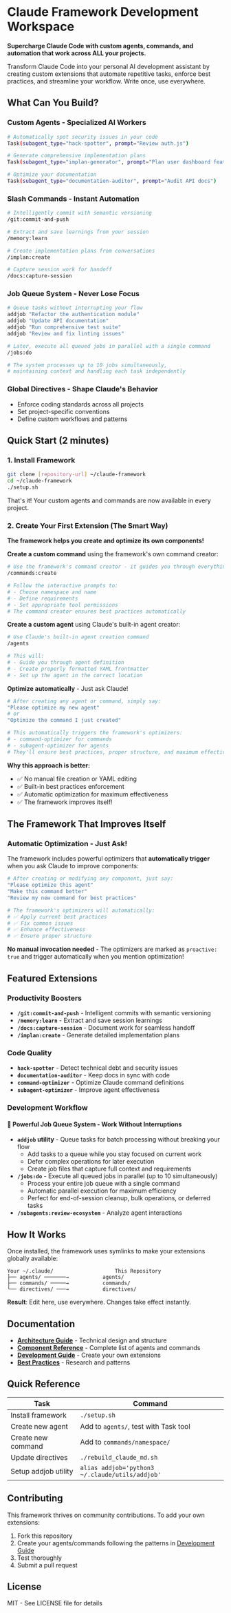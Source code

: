 # Claude Framework Development Workspace

**Supercharge Claude Code with custom agents, commands, and automation that work across ALL your projects.**

Transform Claude Code into your personal AI development assistant by creating custom extensions that automate repetitive tasks, enforce best practices, and streamline your workflow. Write once, use everywhere.

## What Can You Build?

### Custom Agents - Specialized AI Workers
```bash
# Automatically spot security issues in your code
Task(subagent_type="hack-spotter", prompt="Review auth.js")

# Generate comprehensive implementation plans
Task(subagent_type="implan-generator", prompt="Plan user dashboard feature")

# Optimize your documentation
Task(subagent_type="documentation-auditor", prompt="Audit API docs")
```

### Slash Commands - Instant Automation
```bash
# Intelligently commit with semantic versioning
/git:commit-and-push

# Extract and save learnings from your session
/memory:learn

# Create implementation plans from conversations
/implan:create

# Capture session work for handoff
/docs:capture-session
```

### Job Queue System - Never Lose Focus
```bash
# Queue tasks without interrupting your flow
addjob "Refactor the authentication module"
addjob "Update API documentation" 
addjob "Run comprehensive test suite"
addjob "Review and fix linting issues"

# Later, execute all queued jobs in parallel with a single command
/jobs:do

# The system processes up to 10 jobs simultaneously, 
# maintaining context and handling each task independently
```

### Global Directives - Shape Claude's Behavior
- Enforce coding standards across all projects
- Set project-specific conventions
- Define custom workflows and patterns

## Quick Start (2 minutes)

### 1. Install Framework

```bash
git clone [repository-url] ~/claude-framework
cd ~/claude-framework
./setup.sh
```

That's it! Your custom agents and commands are now available in every project.

### 2. Create Your First Extension (The Smart Way)

**The framework helps you create and optimize its own components!**

**Create a custom command** using the framework's own command creator:
```bash
# Use the framework's command creator - it guides you through everything!
/commands:create

# Follow the interactive prompts to:
# - Choose namespace and name
# - Define requirements
# - Set appropriate tool permissions
# The command creator ensures best practices automatically
```

**Create a custom agent** using Claude's built-in agent creator:
```bash
# Use Claude's built-in agent creation command
/agents

# This will:
# - Guide you through agent definition
# - Create properly formatted YAML frontmatter
# - Set up the agent in the correct location
```

**Optimize automatically** - Just ask Claude!
```bash
# After creating any agent or command, simply say:
"Please optimize my new agent"
# or
"Optimize the command I just created"

# This automatically triggers the framework's optimizers:
# - command-optimizer for commands
# - subagent-optimizer for agents
# They'll ensure best practices, proper structure, and maximum effectiveness
```

**Why this approach is better:**
- ✅ No manual file creation or YAML editing
- ✅ Built-in best practices enforcement
- ✅ Automatic optimization for maximum effectiveness
- ✅ The framework improves itself!

## The Framework That Improves Itself

### Automatic Optimization - Just Ask!

The framework includes powerful optimizers that **automatically trigger** when you ask Claude to improve components:

```bash
# After creating or modifying any component, just say:
"Please optimize this agent"
"Make this command better"
"Review my new command for best practices"

# The framework's optimizers will automatically:
# ✅ Apply current best practices
# ✅ Fix common issues
# ✅ Enhance effectiveness
# ✅ Ensure proper structure
```

**No manual invocation needed** - The optimizers are marked as `proactive: true` and trigger automatically when you mention optimization!

## Featured Extensions

### Productivity Boosters
- **`/git:commit-and-push`** - Intelligent commits with semantic versioning
- **`/memory:learn`** - Extract and save session learnings
- **`/docs:capture-session`** - Document work for seamless handoff
- **`/implan:create`** - Generate detailed implementation plans

### Code Quality
- **`hack-spotter`** - Detect technical debt and security issues
- **`documentation-auditor`** - Keep docs in sync with code
- **`command-optimizer`** - Optimize Claude command definitions
- **`subagent-optimizer`** - Improve agent effectiveness

### Development Workflow

#### 🚀 Powerful Job Queue System - Work Without Interruptions
- **`addjob` utility** - Queue tasks for batch processing without breaking your flow
  - Add tasks to a queue while you stay focused on current work
  - Defer complex operations for later execution
  - Create job files that capture full context and requirements
- **`/jobs:do`** - Execute all queued jobs in parallel (up to 10 simultaneously)
  - Process your entire job queue with a single command
  - Automatic parallel execution for maximum efficiency
  - Perfect for end-of-session cleanup, bulk operations, or deferred tasks
- **`/subagents:review-ecosystem`** - Analyze agent interactions

## How It Works

Once installed, the framework uses symlinks to make your extensions globally available:

```
Your ~/.claude/                    This Repository
├── agents/ ───────→           agents/
├── commands/ ─────→           commands/
└── directives/ ───→           directives/
```

**Result**: Edit here, use everywhere. Changes take effect instantly.

## Documentation

- **[Architecture Guide](docs/ARCHITECTURE.md)** - Technical design and structure
- **[Component Reference](docs/COMPONENTS.md)** - Complete list of agents and commands
- **[Development Guide](docs/DEVELOPMENT.md)** - Create your own extensions
- **[Best Practices](resources/)** - Research and patterns

## Quick Reference

| Task | Command |
|------|--------|
| Install framework | `./setup.sh` |
| Create new agent | Add to `agents/`, test with Task tool |
| Create new command | Add to `commands/namespace/` |
| Update directives | `./rebuild_claude_md.sh` |
| Setup addjob utility | `alias addjob='python3 ~/.claude/utils/addjob'` |

## Contributing

This framework thrives on community contributions. To add your own extensions:

1. Fork this repository
2. Create your agents/commands following the patterns in [Development Guide](docs/DEVELOPMENT.md)
3. Test thoroughly
4. Submit a pull request

## License

MIT - See LICENSE file for details
